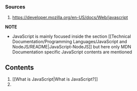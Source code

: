 ### Sources
1. https://developer.mozilla.org/en-US/docs/Web/javascript

**NOTE**
- JavaScript is mainly focused inside the section [[Technical Documentation/Programming Languages/JavaScript and NodeJS/README|JavaScript-NodeJS]] but here only MDN Documentation specific JavaScript contents are mentioned
## Contents
1. [[What is JavaScript|What is JavaScript?]]
2. 